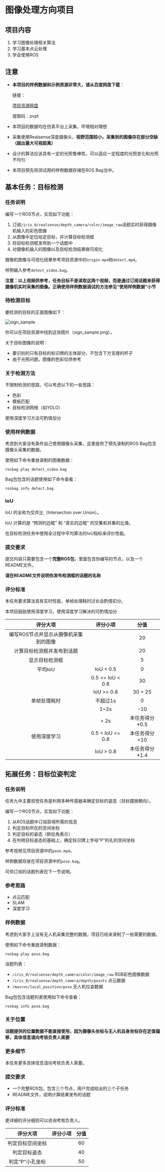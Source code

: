 # 图像处理方向项目
## 项目内容

1. 学习图像处理相关算法
2. 学习基本点云处理
3. 学会使用ROS

## 注意
- **本项目的样例数据和示例资源非常大，请从百度网盘下载**：
  
  链接：

  [项目资源网盘](https://pan.baidu.com/s/1gv--hs9_pGmRkF-CSpwdnQ)

  提取码：pvpt


- 本项目的数据均在仿真平台上采集，环境相对理想
- 采集使用Realsense深度摄像头，**视野范围较小，采集到的图像存在部分空缺（超出最大可视距离）**
- 设计的算法应该具有一定的光照鲁棒性，可以适应一定程度的光照变化和光照不均匀
- 本项目预先将测试用的样例数据存储在ROS Bag当中。


## 基本任务：目标检测
### 任务说明
编写一个ROS节点，实现如下功能：

1. 订阅`/iris_0/realsense/depth_camera/color/image_raw`话题实时获得摄像机输入的彩色图像
2. 从图像中定位给定目标，并计算目标检测框
3. 将目标检测框发布到一个话题中
4. 对摄像机输入的图像以及目标检测结果做可视化

摄像机图像与可视化结果参考项目资源中的`origin.mp4`和`detect.mp4`。

样例输入参考`detect_video.bag`。

**注意：以上视频供参考，任务目标不是读取这两个视频，而是通过订阅话题来获得摄像机实时采集的图像。正确使用样例数据调试的方法参见“使用样例数据”小节**

### 待检测目标
要检测的目标的正面图像如下：

![sign_sample](pic.github/sign_sample.png)

你可以在项目资源中找到这张图片（sign_sample.png）。

关于目标图像的说明：
- 要识别的只有目标的标识牌的主体部分，不包含下方支撑的杆子
- 由于光照问题，图像的色彩仅供参考

### 关于检测方法

不限制检测的思路，可以考虑以下的一些思路：
- 色彩
- 模板匹配
- 目标检测网络（如YOLO）

使用深度学习方法可酌情加分

### 使用样例数据

考虑到大家没有条件自己使用摄像头采集，这里提供了预先录制的ROS Bag包含摄像头采集的数据。

使用如下命令重放录制的图像数据：

`rosbag play detect_video.bag`

Bag包包含的话题使用如下命令查看：

`rosbag info detect.bag`

### IoU

IoU 的全称为交并比（Intersection over Union）。

IoU 计算的是 “预测的边框” 和 “真实的边框” 的交集和并集的比值。

在目标检测任务中使用全过程中平均算法的IoU指标来评价性能。

### 提交要求
提交内容只需要包含一个**完整ROS包**，里面包含你编写的节点，以及一个README文件。

**请在README文件说明你发布检测框的话题的名称**

### 评分标准

本任务要求算法具有实时性能，单帧处理耗时过长会酌情扣分。

本项目鼓励使用深度学习，使用深度学习解决的可酌情加分

|          评分大项          | 评分小项 |          分值           |
| :------------------------: | :------: | :-----------------------: |
|         编写ROS节点并显示从摄像机采集到的图像        |          | 20 |
| 计算目标检测框并发布到话题 | | 20|
| 显示目标检测框 | | 5 |
| 平均IoU | IoU < 0.5 | 0 |
| | 0.5 <= IoU < 0.8 | 30 |
| | IoU >= 0.8 | 30 + 25 |
| 单帧处理耗时 | 不超过1s | 0 |
| | 1~2s | -10 |
| | > 2s | 本任务得分*0.5 |
| 使用深度学习 | 0.5 < IoU <= 0.8 | 本任务得分+10 | 
| |  IoU > 0.8 | 本任务得分*1.4 | 

## 拓展任务：目标位姿判定
### 任务说明

任务九中主要视觉任务是利用多种传感器来确定目标的姿态（目标摆放朝向）。

编写一个ROS节点，实现如下功能：

1. 从ROS话题中订阅获得所需的信息
2. 判定目标所在的空间坐标
3. 判定目标的姿态（欧拉角表示）
4. 在判明目标姿态的基础上，确定标识牌上字母“P”的孔的空间坐标

参考视频见项目资源中的`pose.mp4`。

样例数据存放在项目资源中的`pose.bag`。

可供订阅的话题列表在下一节说明。

### 参考思路
- 点云匹配
- SLAM
- 深度学习

### 样例数据

考虑到大家手上没有无人机采集完整的数据，项目已经来录制了一些需要的数据。

使用如下命令重放录制数据：

`rosbag play pose.bag`

话题列表：
- `/iris_0/realsense/depth_camera/color/image_raw` RGB彩色图像数据
- `/iris_0/realsense/depth_camera/depth/points` 点云数据
- `/mavros/local_position/pose` 无人机位姿数据

Bag包包含话题列表使用如下命令查看：

`rosbag info pose.bag`

### 关于位置
**话题提供的位置数据不能直接使用，因为摄像头坐标与无人机自身坐标存在定值偏移，具体信息请向考核负责人索要**

### 更多细节

本任务更多具体信息请向考核负责人索要。

### 提交要求
- 一个完整ROS包，包含三个节点，用户完成给出的三个子任务
- README文件，说明计算结果发布的话题

### 评分标准

更详细的评分细则可以咨询考核负责人。

|          评分大项          | 评分小项 |          分值           |
| :------------------------: | :------: | :-----------------------: |
|         判定目标空间坐标        |          | 60 |
| 判定目标姿态 | | 40|
| 判定“P”小孔坐标 | | 50 |
